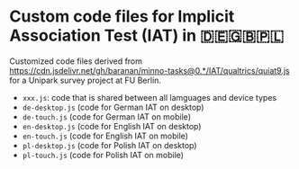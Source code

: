 # Custom code files for Implicit Association Test (IAT) in 🇩🇪🇬🇧🇵🇱

Customized code files derived from https://cdn.jsdelivr.net/gh/baranan/minno-tasks@0.*/IAT/qualtrics/quiat9.js for a Unipark survey project at FU Berlin.

- ``xxx.js``: code that is shared between all lamguages and device types
- ``de-desktop.js`` (code for German IAT on desktop)
- ``de-touch.js`` (code for German IAT on mobile)
- ``en-desktop.js`` (code for English IAT on desktop)
- ``en-touch.js`` (code for English IAT on mobile)
- ``pl-desktop.js`` (code for Polish IAT on desktop)
- ``pl-touch.js`` (code for Polish IAT on mobile) 
